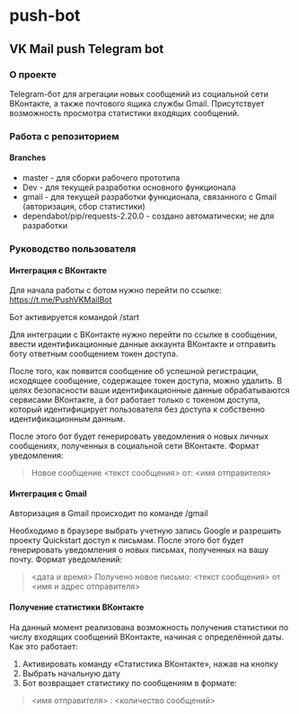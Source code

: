 # push-bot
## VK Mail push Telegram bot


### О проекте
Telegram-бот для агрегации новых сообщений из социальной сети ВКонтакте, а также почтового ящика службы Gmail. Присутствует возможность просмотра статистики входящих сообщений.

### Работа с репозиторием
#### Branches

* master - для сборки рабочего прототипа
* Dev - для текущей разработки основного функционала
* gmail - для текущей разработки функционала, связанного с Gmail (авторизация, сбор статистики)
* dependabot/pip/requests-2.20.0 - создано автоматически; не для разработки


### Руководство пользователя
#### Интеграция с ВКонтакте

Для начала работы с ботом нужно перейти по ссылке:
 https://t.me/PushVKMailBot

Бот активируется командой /start

Для интеграции с ВКонтакте нужно перейти по ссылке в сообщении, ввести идентификационные данные аккаунта ВКонтакте и отправить боту ответным сообщением токен доступа.

После того, как появится сообщение об успешной регистрации, исходящее сообщение, содержащее токен доступа, можно удалить. В целях безопасности ваши идентификационные данные обрабатываются сервисами ВКонтакте, а бот работает только с токеном доступа, который идентифицирует пользователя без доступа к собственно идентификационным данным.

После этого бот будет генерировать уведомления о новых личных сообщениях, полученных в социальной сети ВКонтакте. Формат уведомления:

> Новое сообщение <текст сообщения> от: <имя отправителя>

#### Интеграция с Gmail

Авторизация в Gmail происходит по команде /gmail

Необходимо в браузере выбрать учетную запись Google и разрешить проекту Quickstart доступ к письмам. После этого бот будет генерировать уведомления о новых письмах, полученных на вашу почту. Формат уведомлений:

> <дата и время> Получено новое письмо: <текст сообщения> от <имя и адрес отправителя>

#### Получение статистики ВКонтакте

На данный момент реализована возможность получения статистики по числу входящих сообщений ВКонтакте, начиная с определённой даты. Как это работает:
1) Активировать команду «Статистика ВКонтакте», нажав на кнопку
2) Выбрать начальную дату
3) Бот возвращает статистику по сообщениям в формате:

> <имя отправителя> : <количество сообщений>
